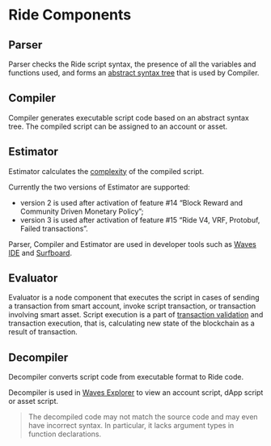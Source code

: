 # Ride Components

## Parser

Parser checks the Ride script syntax, the presence of all the variables and functions used, and forms an [abstract syntax tree](https://en.wikipedia.org/wiki/Abstract_syntax_tree) that is used by Compiler.

## Compiler

Compiler generates executable script code based on an abstract syntax tree. The compiled script can be assigned to an account or asset.

## Estimator

Estimator calculates the [complexity](/en/ride/base-concepts/complexity) of the compiled script.

Currently the two versions of Estimator are supported:
* version 2 is used after activation of feature #14 “Block Reward and Community Driven Monetary Policy”;
* version 3 is used after activation of feature #15 “Ride V4, VRF, Protobuf, Failed transactions”.

Parser, Compiler and Estimator are used in developer tools such as [Waves IDE](https://waves-ide.com/) and [Surfboard](https://github.com/wavesplatform/surfboard).

## Evaluator

Evaluator is a node component that executes the script in cases of sending a transaction from smart account, invoke script transaction, or transaction involving smart asset. Script execution is a part of [transaction validation](/en/blockchain/transaction/transaction-validation) and transaction execution, that is, calculating new state of the blockchain as a result of transaction.

## Decompiler

Decompiler converts script code from executable format to Ride code.

Decompiler is used in [Waves Explorer](https://wavesexplorer.com/) to view an account script, dApp script or asset script.

> The decompiled code may not match the source code and may even have incorrect syntax. In particular, it lacks argument types in function declarations.
